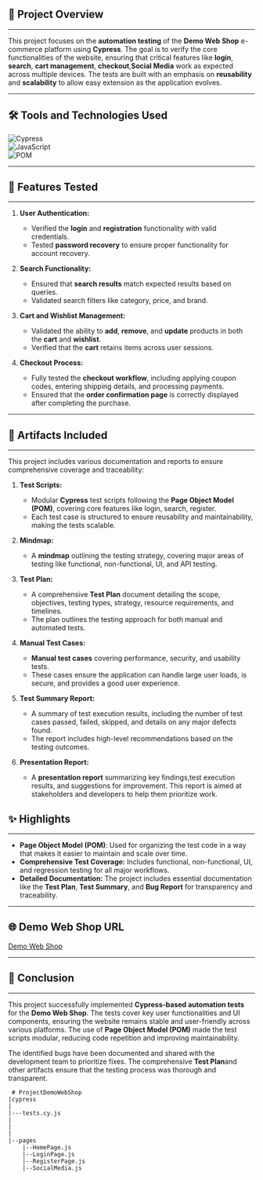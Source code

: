 ## 📌 **Project Overview**
---
This project focuses on the **automation testing** of the **Demo Web Shop** e-commerce platform using **Cypress**. The goal is to verify the core functionalities of the website, ensuring that critical features like **login**, **search**, **cart management**, **checkout**,**Social Media**  work as expected across multiple devices. The tests are built with an emphasis on **reusability** and **scalability** to allow easy extension as the application evolves.

---

## 🛠️ **Tools and Technologies Used**

![Cypress](https://img.shields.io/badge/Cypress-Testing-blue)  
![JavaScript](https://img.shields.io/badge/JavaScript-Language-yellow)  
![POM](https://img.shields.io/badge/Page_Object_Model-Framework-lightblue)


---

## 📂 **Features Tested**
---
1. **User Authentication:**
   - Verified the **login** and **registration** functionality with valid credentials.
   - Tested **password recovery** to ensure proper functionality for account recovery.

2. **Search Functionality:**
   - Ensured that **search results** match expected results based on queries.
   - Validated search filters like category, price, and brand.

3. **Cart and Wishlist Management:**
   - Validated the ability to **add**, **remove**, and **update** products in both the **cart** and **wishlist**.
   - Verified that the **cart** retains items across user sessions.

4. **Checkout Process:**
   - Fully tested the **checkout workflow**, including applying coupon codes, entering shipping details, and processing payments.
   - Ensured that the **order confirmation page** is correctly displayed after completing the purchase.
---

## 📄 **Artifacts Included**
---
This project includes various documentation and reports to ensure comprehensive coverage and traceability:

1. **Test Scripts:**
   - Modular **Cypress** test scripts following the **Page Object Model (POM)**, covering core features like login, search, register.
   - Each test case is structured to ensure reusability and maintainability, making the tests scalable.

2. **Mindmap:**
   - A **mindmap** outlining the testing strategy, covering major areas of testing like functional, non-functional, UI, and API testing.

3. **Test Plan:**
   - A comprehensive **Test Plan** document detailing the scope, objectives, testing types, strategy, resource requirements, and timelines.
   - The plan outlines the testing approach for both manual and automated tests.

4. **Manual Test Cases:**
   - **Manual test cases** covering performance, security, and usability tests.
   - These cases ensure the application can handle large user loads, is secure, and provides a good user experience.

5. **Test Summary Report:**
   - A summary of test execution results, including the number of test cases passed, failed, skipped, and details on any major defects found.
   - The report includes high-level recommendations based on the testing outcomes.

6. **Presentation Report:**
   - A **presentation report** summarizing key findings,test execution results, and suggestions for improvement. This report is aimed at stakeholders and developers to help them prioritize work.
## ✨ **Highlights**
---
- **Page Object Model (POM)**: Used for organizing the test code in a way that makes it easier to maintain and scale over time.
- **Comprehensive Test Coverage:** Includes functional, non-functional, UI, and regression testing for all major workflows.
- **Detailed Documentation:** The project includes essential documentation like the **Test Plan**, **Test Summary**, and **Bug Report** for transparency and traceability.

---

## 🌐 **Demo Web Shop URL**
[Demo Web Shop](https://demowebshop.tricentis.com/)

---

## 📝 **Conclusion**
---
This project successfully implemented **Cypress-based automation tests** for the **Demo Web Shop**. The tests cover key user functionalities and UI components, ensuring the website remains stable and user-friendly across various platforms. The use of **Page Object Model (POM)** made the test scripts modular, reducing code repetition and improving maintainability.

The identified bugs have been documented and shared with the development team to prioritize fixes. The comprehensive **Test Plan**and other artifacts ensure that the testing process was thorough and transparent.

~~~
 # ProjectDemoWebShop
|cypress
|
|---tests.cy.js
|
|
|
|--pages
    |--HomePage.js
    |--LoginPage.js
    |--RegisterPage.js
    |--SocialMedia.js


